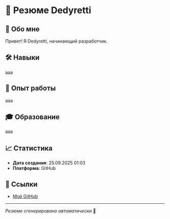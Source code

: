 # 🎯 Резюме Dedyretti

## 👤 Обо мне
Привет! Я Dedyretti, начинающий разработчик.

## 🛠️ Навыки
aaa

## 💼 Опыт работы
aaa

## 🎓 Образование
aaa

## 📈 Статистика
- **Дата создания**: 25.09.2025 01:03
- **Платформа**: GitHub

## 🔗 Ссылки
- [Мой GitHub](https://github.com/Dedyretti)

---
*Резюме сгенерировано автоматически* 🚀
